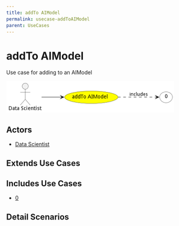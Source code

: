 ```yaml
---
title: addTo AIModel
permalink: usecase-addToAIModel
parent: UseCases
---
```

# addTo AIModel

Use case for adding to an AIModel

![Activities Diagram](./Activities.png)

## Actors

* [Data Scientist](actor-datascientist)





## Extends Use Cases







## Includes Use Cases

* [0](usecase-0)
  

## Detail Scenarios





